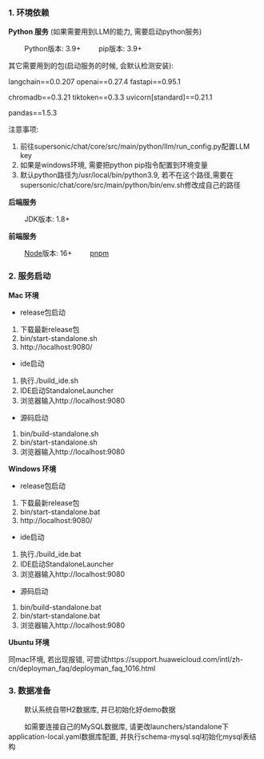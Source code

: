 ### 1. 环境依赖

**Python 服务** (如果需要用到LLM的能力, 需要启动python服务)

&ensp;&ensp;&ensp;&ensp; Python版本: 3.9+
&ensp;&ensp;&ensp;&ensp; pip版本: 3.9+

其它需要用到的包(启动服务的时候, 会默认检测安装):

langchain==0.0.207    openai==0.27.4    fastapi==0.95.1

chromadb==0.3.21    tiktoken==0.3.3    uvicorn[standard]==0.21.1

pandas==1.5.3

注意事项:
1. 前往supersonic/chat/core/src/main/python/llm/run_config.py配置LLM key
2. 如果是windows环境, 需要把python pip指令配置到环境变量
3. 默认python路径为/usr/local/bin/python3.9, 若不在这个路径,需要在supersonic/chat/core/src/main/python/bin/env.sh修改成自己的路径

**后端服务**

&ensp;&ensp;&ensp;&ensp; JDK版本: 1.8+

**前端服务**

&ensp;&ensp;&ensp;&ensp; [Node](https://nodejs.org/)版本: 16+
&ensp;&ensp;&ensp;&ensp; [pnpm](https://pnpm.io/)


### 2. 服务启动

**Mac 环境**

* release包启动
1. 下载最新release包
2. bin/start-standalone.sh
3. http://localhost:9080/

* ide启动
1. 执行./build_ide.sh
2. IDE启动StandaloneLauncher
3. 浏览器输入http://localhost:9080

* 源码启动
1. bin/build-standalone.sh
2. bin/start-standalone.sh
3. 浏览器输入http://localhost:9080

**Windows 环境**

* release包启动
1. 下载最新release包
2. bin/start-standalone.bat
3. http://localhost:9080/

* ide启动
1. 执行./build_ide.bat
2. IDE启动StandaloneLauncher
3. 浏览器输入http://localhost:9080

* 源码启动
1. bin/build-standalone.bat
2. bin/start-standalone.bat
3. 浏览器输入http://localhost:9080

**Ubuntu 环境**

同mac环境, 若出现报错, 可尝试https://support.huaweicloud.com/intl/zh-cn/deployman_faq/deployman_faq_1016.html

### 3. 数据准备

&ensp;&ensp;&ensp;&ensp; 默认系统自带H2数据库, 并已初始化好demo数据

&ensp;&ensp;&ensp;&ensp; 如需要连接自己的MySQL数据库, 请更改launchers/standalone下application-local.yaml数据库配置,
并执行schema-mysql.sql初始化mysql表结构